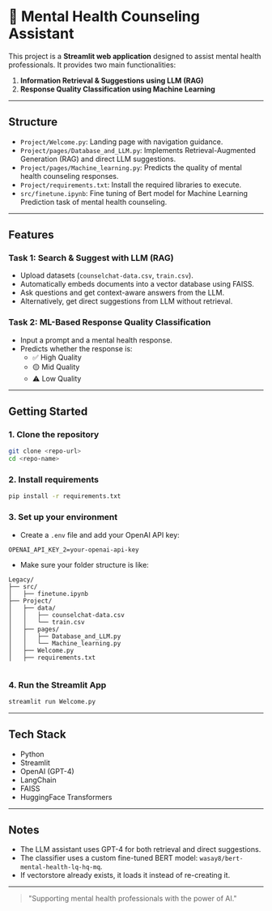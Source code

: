# 🧠 Mental Health Counseling Assistant

This project is a **Streamlit web application** designed to assist mental health professionals. It provides two main functionalities:

1. **Information Retrieval & Suggestions using LLM (RAG)**
2. **Response Quality Classification using Machine Learning**

---

## Structure

- `Project/Welcome.py`: Landing page with navigation guidance.
- `Project/pages/Database_and_LLM.py`: Implements Retrieval-Augmented Generation (RAG) and direct LLM suggestions.
- `Project/pages/Machine_learning.py`: Predicts the quality of mental health counseling responses.
- `Project/requirements.txt`: Install the required libraries to execute.
- `src/finetune.ipynb`: Fine tuning of Bert model for Machine Learning Prediction task of mental health counseling.


---

## Features

### Task 1: Search & Suggest with LLM (RAG)

- Upload datasets (`counselchat-data.csv`, `train.csv`).
- Automatically embeds documents into a vector database using FAISS.
- Ask questions and get context-aware answers from the LLM.
- Alternatively, get direct suggestions from LLM without retrieval.

### Task 2: ML-Based Response Quality Classification

- Input a prompt and a mental health response.
- Predicts whether the response is:
  - ✅ High Quality
  - 🟡 Mid Quality
  - ⚠️ Low Quality

---

## Getting Started

### 1. **Clone the repository**

```bash
git clone <repo-url>
cd <repo-name>
```

### 2. **Install requirements**

```bash
pip install -r requirements.txt
```

### 3. **Set up your environment**

- Create a `.env` file and add your OpenAI API key:

```
OPENAI_API_KEY_2=your-openai-api-key
```

- Make sure your folder structure is like:

```
Legacy/
├── src/
│   ├── finetune.ipynb
├── Project/
│   ├── data/
│   │   ├── counselchat-data.csv
│   │   └── train.csv
│   ├── pages/
│   │   ├── Database_and_LLM.py
│   │   └── Machine_learning.py
│   ├── Welcome.py
│   ├── requirements.txt


```

### 4. **Run the Streamlit App**

```bash
streamlit run Welcome.py
```

---

## Tech Stack

- Python
- Streamlit
- OpenAI (GPT-4)
- LangChain
- FAISS
- HuggingFace Transformers

---

## Notes

- The LLM assistant uses GPT-4 for both retrieval and direct suggestions.
- The classifier uses a custom fine-tuned BERT model: `wasay8/bert-mental-health-lq-hq-mq`.
- If vectorstore already exists, it loads it instead of re-creating it.

---


> "Supporting mental health professionals with the power of AI."

